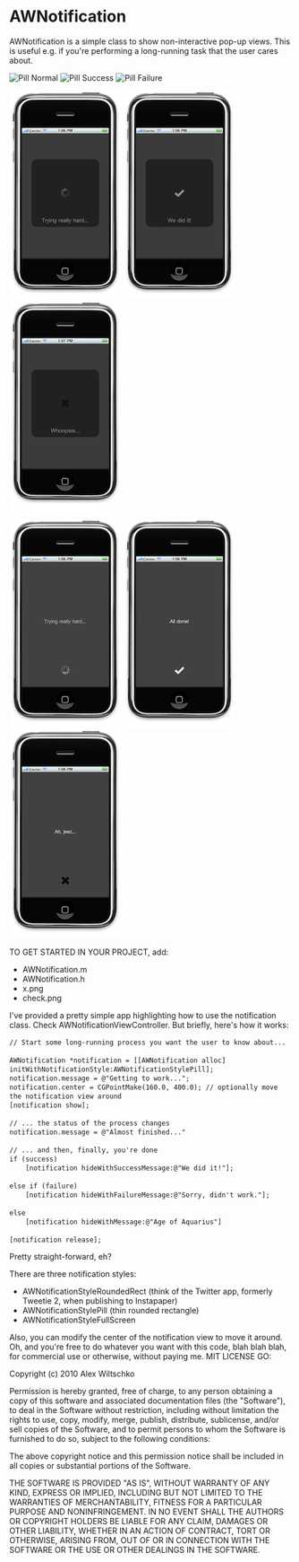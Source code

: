 AWNotification
=======

AWNotification is a simple class to show non-interactive pop-up views. This is useful e.g. if you're performing a long-running task that the user cares about.

![Pill Normal](http://github.com/alexbw/AWNotification/raw/master/Screenshots/Pill_Normal.png/Pill_Normal.png "Pill Normal")
![Pill Success](http://github.com/alexbw/AWNotification/blob/master/Screenshots/Pill_Success.png "Pill Success")
![Pill Failure](http://github.com/alexbw/AWNotification/blob/master/Screenshots/Pill_Failure.png "Pill Failure")  

![Rounded Rect Normal](Screenshots/RoundedRect_Normal.png "Rounded Rect Normal")
![Rounded Rect Success](Screenshots/RoundedRect_Success.png "Rounded Rect Success")
![Rounded Rect Failure](Screenshots/RoundedRect_Failure.png "Rounded Rect Failure")   

![Full Screen Normal](Screenshots/FullScreen_Normal.png "Full Screen Normal")
![Full Screen Success](Screenshots/FullScreen_Success.png "Full Screen Success")
![Full Screen Failure](Screenshots/FullScreen_Failure.png "Full Screen Failure")  


TO GET STARTED IN YOUR PROJECT, add:

* AWNotification.m
* AWNotification.h
* x.png
* check.png

I've provided a pretty simple app highlighting how to use the notification class. Check AWNotificationViewController. But briefly, here's how it works:

	// Start some long-running process you want the user to know about...

	AWNotification *notification = [[AWNotification alloc] initWithNotificationStyle:AWNotificationStylePill];
	notification.message = @"Getting to work...";
	notification.center = CGPointMake(160.0, 400.0); // optionally move the notification view around
	[notification show];
	
	// ... the status of the process changes
	notification.message = @"Almost finished..."
	
	// ... and then, finally, you're done
	if (success)
		[notification hideWithSuccessMessage:@"We did it!"];
		
	else if (failure)
		[notification hideWithFailureMessage:@"Sorry, didn't work."];
		
	else
		[notification hideWithMessage:@"Age of Aquarius"]

 	[notification release];

Pretty straight-forward, eh?

There are three notification styles:

- AWNotificationStyleRoundedRect (think of the Twitter app, formerly Tweetie 2, when publishing to Instapaper)
- AWNotificationStylePill (thin rounded rectangle)
- AWNotificationStyleFullScreen 

Also, you can modify the center of the notification view to move it around.
Oh, and you're free to do whatever you want with this code, blah blah blah, for commercial use or otherwise, without paying me. MIT LICENSE GO:

 Copyright (c) 2010 Alex Wiltschko

 Permission is hereby granted, free of charge, to any person obtaining a copy
 of this software and associated documentation files (the "Software"), to deal
 in the Software without restriction, including without limitation the rights
 to use, copy, modify, merge, publish, distribute, sublicense, and/or sell
 copies of the Software, and to permit persons to whom the Software is
 furnished to do so, subject to the following conditions:

 The above copyright notice and this permission notice shall be included in
 all copies or substantial portions of the Software.

 THE SOFTWARE IS PROVIDED "AS IS", WITHOUT WARRANTY OF ANY KIND, EXPRESS OR
 IMPLIED, INCLUDING BUT NOT LIMITED TO THE WARRANTIES OF MERCHANTABILITY,
 FITNESS FOR A PARTICULAR PURPOSE AND NONINFRINGEMENT. IN NO EVENT SHALL THE
 AUTHORS OR COPYRIGHT HOLDERS BE LIABLE FOR ANY CLAIM, DAMAGES OR OTHER
 LIABILITY, WHETHER IN AN ACTION OF CONTRACT, TORT OR OTHERWISE, ARISING FROM,
 OUT OF OR IN CONNECTION WITH THE SOFTWARE OR THE USE OR OTHER DEALINGS IN
 THE SOFTWARE.
